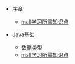 - 序章
  - [mall学习所需知识点](foreword/mall_foreword_02.md)

- Java基础
  - [数据类型](java/data_type.md) 	
  - [mall学习所需知识点](java/mall_foreword_02.md)
